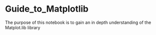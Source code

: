 # Guide_to_Matplotlib
The purpose of this notebook is to gain an in depth understanding of the Matplot.lib library
